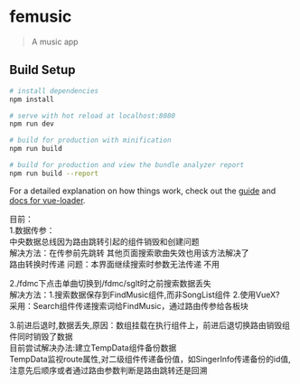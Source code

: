 # femusic

> A music app

## Build Setup

``` bash
# install dependencies
npm install

# serve with hot reload at localhost:8080
npm run dev

# build for production with minification
npm run build

# build for production and view the bundle analyzer report
npm run build --report
```

For a detailed explanation on how things work, check out the [guide](http://vuejs-templates.github.io/webpack/) and [docs for vue-loader](http://vuejs.github.io/vue-loader).


目前：  
1.数据传参：  
中央数据总线因为路由跳转引起的组件销毁和创建问题  
解决方法：在传参前先跳转 其他页面搜索歌曲失效也用该方法解决了  
路由转换时传递 问题：本界面继续搜索时参数无法传递 不用

2./fdmc下点击单曲切换到/fdmc/sglt时之前搜索数据丢失  
解决方法：1.搜索数据保存到FindMusic组件,而非SongList组件  2.使用VueX?  
 采用：Search组件传递搜索词给FindMusic，通过路由传参给各板块  

3.前进后退时,数据丢失,原因：数组挂载在执行组件上，前进后退切换路由销毁组件同时销毁了数据  
目前尝试解决办法:建立TempData组件备份数据  
TempData监视route属性,对二级组件传递备份值，如SingerInfo传递备份的id值,  
注意先后顺序或者通过路由参数判断是路由跳转还是回溯
